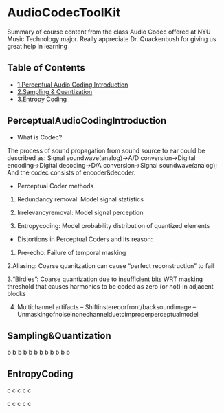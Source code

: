 # AudioCodecToolKit

Summary of course content from the class Audio Codec offered at NYU Music Technology major. Really appreciate Dr. Quackenbush for giving us great help in learning
## Table of Contents

- [1.Perceptual Audio Coding Introduction](#PerceptualAudioCodingIntroduction)
- [2.Sampling & Quantization](#Sampling&Quantization)
- [3.Entropy Coding](#EntropyCoding)

## PerceptualAudioCodingIntroduction

* What is Codec?

The process of sound propagation from sound source to ear could be described as: Signal soundwave(analog)->A/D conversion->Digital encoding->Digital decoding->D/A conversion->Signal soundwave(analog); And the codec consists of encoder&decoder.

* Perceptual Coder methods

1. Redundancy removal:  Model signal statistics

2. Irrelevancyremoval:  Model signal perception

3. Entropycoding:  Model probability distribution of quantized elements

* Distortions in Perceptual Coders and its reason:

1. Pre-echo: Failure of temporal masking

2.Aliasing: Coarse quanitzation can cause “perfect reconstruction” to fail

3.“Birdies”: Coarse quantization due to insufficient bits WRT masking threshold that causes harmonics to be coded as zero (or not) in adjacent blocks

4. Multichannel artifacts
– Shiftinstereoorfront/backsoundimage
– Unmaskingofnoiseinonechannelduetoimproperperceptualmodel

## Sampling&Quantization

b
b
b
b
b
b
b
b
b
b
b
b



## EntropyCoding

c
c
c
c
c

c
c
c
c
c
